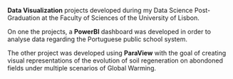 **Data Visualization** projects developed during my Data Science Post-Graduation at the Faculty of Sciences of the University of Lisbon.

On one the projects, a **PowerBI** dashboard was developed in order to analyse data regarding the Portuguese public school system.

The other project was developed using **ParaView** with the goal of creating visual representations of the evolution of soil regeneration on abondoned fields under multiple scenarios of Global Warming.
